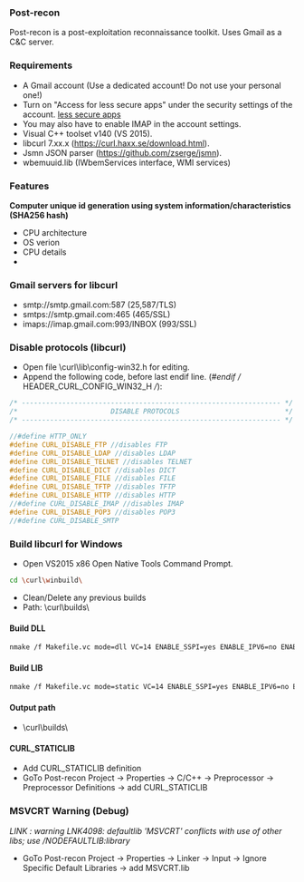 ### Post-recon
Post-recon is a post-exploitation reconnaissance toolkit. Uses Gmail as a C&C server.



### Requirements

* A Gmail account (Use a dedicated account! Do not use your personal one!)
* Turn on "Access for less secure apps" under the security settings of the account. [less secure apps](https://www.google.com/settings/security/lesssecureapps)
* You may also have to enable IMAP in the account settings.
* Visual C++ toolset v140 (VS 2015).
* libcurl 7.xx.x (https://curl.haxx.se/download.html).
* Jsmn JSON parser (https://github.com/zserge/jsmn).
* wbemuuid.lib (IWbemServices interface, WMI services)


### Features

**Computer unique id generation using system information/characteristics (SHA256 hash)**

* CPU architecture
* OS verion
* CPU details
* 



### Gmail servers for libcurl

* smtp://smtp.gmail.com:587			(25,587/TLS)
* smtps://smtp.gmail.com:465		(465/SSL)
* imaps://imap.gmail.com:993/INBOX	(993/SSL)



### Disable protocols (libcurl)

* Open file \curl\lib\config-win32.h for editing.
* Append the following code, before last endif line. (*#endif /* HEADER_CURL_CONFIG_WIN32_H */*):

```cpp
/* ---------------------------------------------------------------- */
/*                       DISABLE PROTOCOLS                          */
/* ---------------------------------------------------------------- */

//#define HTTP_ONLY
#define CURL_DISABLE_FTP //disables FTP
#define CURL_DISABLE_LDAP //disables LDAP
#define CURL_DISABLE_TELNET //disables TELNET
#define CURL_DISABLE_DICT //disables DICT
#define CURL_DISABLE_FILE //disables FILE
#define CURL_DISABLE_TFTP //disables TFTP
#define CURL_DISABLE_HTTP //disables HTTP
//#define CURL_DISABLE_IMAP //disables IMAP
#define CURL_DISABLE_POP3 //disables POP3
//#define CURL_DISABLE_SMTP
```



### Build libcurl for Windows

* Open VS2015 x86 Open Native Tools Command Prompt.

```bash
cd \curl\winbuild\
```

* Clean/Delete any previous builds
* Path: \curl\builds\

#### Build DLL

```bash
nmake /f Makefile.vc mode=dll VC=14 ENABLE_SSPI=yes ENABLE_IPV6=no ENABLE_IDN=no ENABLE_WINSSL=yes GEN_PDB=no DEBUG=no MACHINE=x86
```

#### Build LIB

```bash
nmake /f Makefile.vc mode=static VC=14 ENABLE_SSPI=yes ENABLE_IPV6=no ENABLE_IDN=no ENABLE_WINSSL=yes GEN_PDB=no DEBUG=no MACHINE=x86
```

#### Output path

* \curl\builds\


#### CURL_STATICLIB

* Add CURL_STATICLIB definition
* GoTo Post-recon Project -> Properties -> C/C++ -> Preprocessor -> Preprocessor Definitions -> add CURL_STATICLIB



### MSVCRT Warning (Debug)

*LINK : warning LNK4098: defaultlib 'MSVCRT' conflicts with use of other libs; use /NODEFAULTLIB:library*

* GoTo Post-recon Project -> Properties -> Linker -> Input -> Ignore Specific Default Libraries -> add MSVCRT.lib



